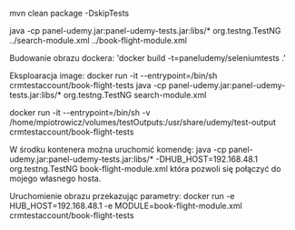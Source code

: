mvn clean package -DskipTests

java -cp panel-udemy.jar:panel-udemy-tests.jar:libs/* org.testng.TestNG ../search-module.xml ../book-flight-module.xml

Budowanie obrazu dockera:
'docker build -t=paneludemy/seleniumtests .'

Eksploaracja image:
docker run -it --entrypoint=/bin/sh crmtestaccount/book-flight-tests
java -cp panel-udemy.jar:panel-udemy-tests.jar:libs/* org.testng.TestNG search-module.xml



docker run -it --entrypoint=/bin/sh -v /home/mpiotrowicz/volumes/testOutputs:/usr/share/udemy/test-output crmtestaccount/book-flight-tests

W środku kontenera można uruchomić komendę:
java -cp panel-udemy.jar:panel-udemy-tests.jar:libs/* -DHUB_HOST=192.168.48.1 org.testng.TestNG book-flight-module.xml
 która pozwoli się połączyć do mojego własnego hosta.



 Uruchomienie obrazu przekazując parametry:
 docker run -e HUB_HOST=192.168.48.1 -e MODULE=book-flight-module.xml crmtestaccount/book-flight-tests